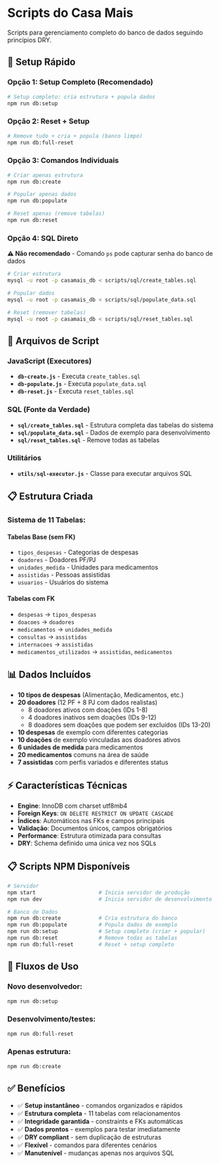 # Scripts do Casa Mais

Scripts para gerenciamento completo do banco de dados seguindo princípios DRY.

## 🚀 Setup Rápido

### Opção 1: Setup Completo (Recomendado)

```bash
# Setup completo: cria estrutura + popula dados
npm run db:setup
```

### Opção 2: Reset + Setup

```bash
# Remove tudo + cria + popula (banco limpo)
npm run db:full-reset
```

### Opção 3: Comandos Individuais

```bash
# Criar apenas estrutura
npm run db:create

# Popular apenas dados
npm run db:populate

# Reset apenas (remove tabelas)
npm run db:reset

```

### Opção 4: SQL Direto

**⚠️ Não recomendado** - Comando `ps` pode capturar senha do banco de dados

```bash
# Criar estrutura
mysql -u root -p casamais_db < scripts/sql/create_tables.sql

# Popular dados  
mysql -u root -p casamais_db < scripts/sql/populate_data.sql

# Reset (remover tabelas)
mysql -u root -p casamais_db < scripts/sql/reset_tables.sql
```

## 📁 Arquivos de Script

### JavaScript (Executores)

- **`db-create.js`** - Executa `create_tables.sql`
- **`db-populate.js`** - Executa `populate_data.sql`
- **`db-reset.js`** - Executa `reset_tables.sql`

### SQL (Fonte da Verdade)

- **`sql/create_tables.sql`** - Estrutura completa das tabelas do sistema
- **`sql/populate_data.sql`** - Dados de exemplo para desenvolvimento
- **`sql/reset_tables.sql`** - Remove todas as tabelas

### Utilitários

- **`utils/sql-executor.js`** - Classe para executar arquivos SQL

## 📋 Estrutura Criada

### Sistema de 11 Tabelas:

#### **Tabelas Base (sem FK)**

- `tipos_despesas` - Categorias de despesas
- `doadores` - Doadores PF/PJ
- `unidades_medida` - Unidades para medicamentos
- `assistidas` - Pessoas assistidas
- `usuarios` - Usuários do sistema

#### **Tabelas com FK**

- `despesas` → `tipos_despesas`
- `doacoes` → `doadores`
- `medicamentos` → `unidades_medida`
- `consultas` → `assistidas`
- `internacoes` → `assistidas`
- `medicamentos_utilizados` → `assistidas`, `medicamentos`

## 📊 Dados Incluídos

- **10 tipos de despesas** (Alimentação, Medicamentos, etc.)
- **20 doadores** (12 PF + 8 PJ com dados realistas)
  - 8 doadores ativos com doações (IDs 1-8)
  - 4 doadores inativos sem doações (IDs 9-12)
  - 8 doadores sem doações que podem ser excluídos (IDs 13-20)
- **10 despesas** de exemplo com diferentes categorias
- **10 doações** de exemplo vinculadas aos doadores ativos
- **6 unidades de medida** para medicamentos
- **20 medicamentos** comuns na área de saúde
- **7 assistidas** com perfis variados e diferentes status

## ⚡ Características Técnicas

- **Engine**: InnoDB com charset utf8mb4
- **Foreign Keys**: `ON DELETE RESTRICT ON UPDATE CASCADE`
- **Índices**: Automáticos nas FKs e campos principais
- **Validação**: Documentos únicos, campos obrigatórios
- **Performance**: Estrutura otimizada para consultas
- **DRY**: Schema definido uma única vez nos SQLs

## 📋 Scripts NPM Disponíveis

```bash
# Servidor
npm start                    # Inicia servidor de produção
npm run dev                  # Inicia servidor de desenvolvimento

# Banco de Dados
npm run db:create            # Cria estrutura do banco
npm run db:populate          # Popula dados de exemplo
npm run db:setup             # Setup completo (criar + popular)
npm run db:reset             # Remove todas as tabelas
npm run db:full-reset        # Reset + setup completo

```

## 🎯 Fluxos de Uso

### Novo desenvolvedor:

```bash
npm run db:setup
```

### Desenvolvimento/testes:

```bash
npm run db:full-reset
```

### Apenas estrutura:

```bash
npm run db:create
```

## ✅ Benefícios

- ✅ **Setup instantâneo** - comandos organizados e rápidos
- ✅ **Estrutura completa** - 11 tabelas com relacionamentos
- ✅ **Integridade garantida** - constraints e FKs automáticas
- ✅ **Dados prontos** - exemplos para testar imediatamente
- ✅ **DRY compliant** - sem duplicação de estruturas
- ✅ **Flexível** - comandos para diferentes cenários
- ✅ **Manutenível** - mudanças apenas nos arquivos SQL
